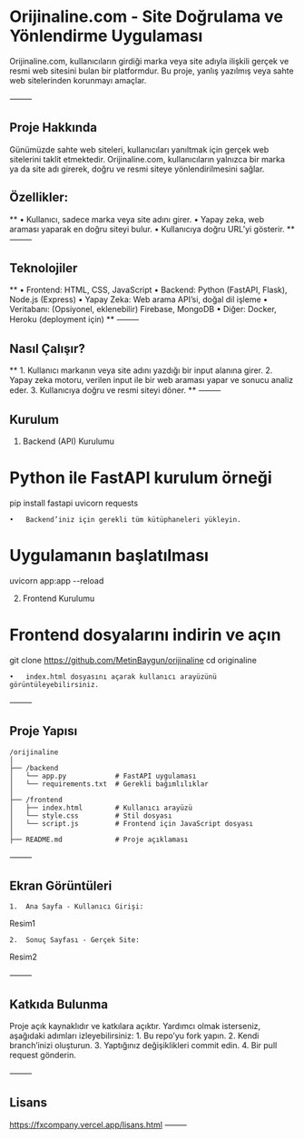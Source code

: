 # Orijinaline.com - Site Doğrulama ve Yönlendirme Uygulaması

Orijinaline.com, kullanıcıların girdiği marka veya site adıyla ilişkili gerçek ve resmi web sitesini bulan bir platformdur. Bu proje, yanlış yazılmış veya sahte web sitelerinden korunmayı amaçlar.

⸻

## Proje Hakkında

Günümüzde sahte web siteleri, kullanıcıları yanıltmak için gerçek web sitelerini taklit etmektedir. Orijinaline.com, kullanıcıların yalnızca bir marka ya da site adı girerek, doğru ve resmi siteye yönlendirilmesini sağlar.

## Özellikler:
**	•	Kullanıcı, sadece marka veya site adını girer.
	•	Yapay zeka, web araması yaparak en doğru siteyi bulur.
	•	Kullanıcıya doğru URL’yi gösterir.
**
⸻

## Teknolojiler
**	•	Frontend: HTML, CSS, JavaScript
	•	Backend: Python (FastAPI, Flask), Node.js (Express)
	•	Yapay Zeka: Web arama API’si, doğal dil işleme
	•	Veritabanı: (Opsiyonel, eklenebilir) Firebase, MongoDB
	•	Diğer: Docker, Heroku (deployment için)
**
⸻

## Nasıl Çalışır?
**	1.	Kullanıcı markanın veya site adını yazdığı bir input alanına girer.
	2.	Yapay zeka motoru, verilen input ile bir web araması yapar ve sonucu analiz eder.
	3.	Kullanıcıya doğru ve resmi siteyi döner.
**
⸻

## Kurulum

1. Backend (API) Kurulumu

# Python ile FastAPI kurulum örneği
pip install fastapi uvicorn requests

	•	Backend’iniz için gerekli tüm kütüphaneleri yükleyin.

# Uygulamanın başlatılması
uvicorn app:app --reload

2. Frontend Kurulumu

# Frontend dosyalarını indirin ve açın
git clone https://github.com/MetinBaygun/orijinaline
cd originaline

	•	index.html dosyasını açarak kullanıcı arayüzünü görüntüleyebilirsiniz.

⸻

## Proje Yapısı
```
/orijinaline
│
├── /backend
│   └── app.py            # FastAPI uygulaması
│   └── requirements.txt  # Gerekli bağımlılıklar
│
├── /frontend
│   ├── index.html        # Kullanıcı arayüzü
│   └── style.css         # Stil dosyası
│   └── script.js         # Frontend için JavaScript dosyası
│
├── README.md             # Proje açıklaması
```


⸻

## Ekran Görüntüleri
	1.	Ana Sayfa - Kullanıcı Girişi:
Resim1

	2.	Sonuç Sayfası - Gerçek Site:

Resim2

⸻

## Katkıda Bulunma

Proje açık kaynaklıdır ve katkılara açıktır. Yardımcı olmak isterseniz, aşağıdaki adımları izleyebilirsiniz:
	1.	Bu repo’yu fork yapın.
	2.	Kendi branch’inizi oluşturun.
	3.	Yaptığınız değişiklikleri commit edin.
	4.	Bir pull request gönderin.

⸻

## Lisans

https://fxcompany.vercel.app/lisans.html
⸻